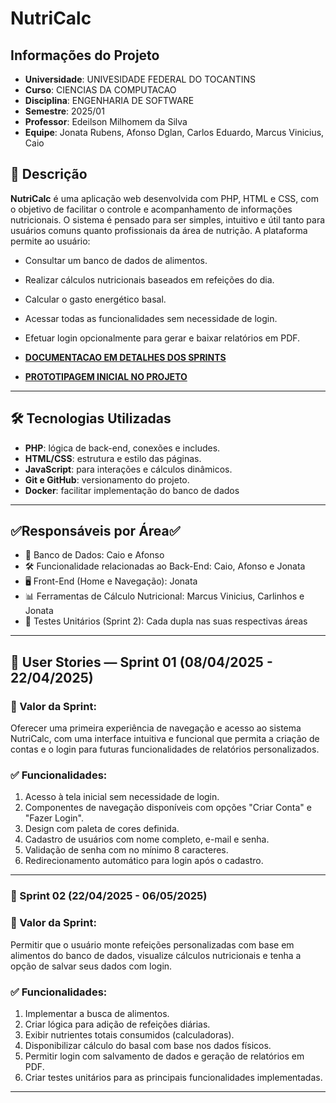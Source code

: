 # NutriCalc

## Informações do Projeto

- **Universidade**: UNIVESIDADE FEDERAL DO TOCANTINS
- **Curso**: CIENCIAS DA COMPUTACAO
- **Disciplina**: ENGENHARIA DE SOFTWARE
- **Semestre**: 2025/01
- **Professor**: Edeilson Milhomem da Silva
- **Equipe**: Jonata Rubens, Afonso Dglan, Carlos Eduardo, Marcus Vinicius, Caio

## 🧾 Descrição

**NutriCalc** é uma aplicação web desenvolvida com PHP, HTML e CSS, com o objetivo de facilitar o controle e acompanhamento de informações nutricionais. O sistema é pensado para ser simples, intuitivo e útil tanto para usuários comuns quanto profissionais da área de nutrição. A plataforma permite ao usuário:

- Consultar um banco de dados de alimentos.
- Realizar cálculos nutricionais baseados em refeições do dia.
- Calcular o gasto energético basal.
- Acessar todas as funcionalidades sem necessidade de login.
- Efetuar login opcionalmente para gerar e baixar relatórios em PDF.

- [**DOCUMENTACAO EM DETALHES DOS SPRINTS**](https://docs.google.com/document/d/16bmeSKUb60Sma7MMCSvWFXq1465XLaLWFufkiDN6FjE/edit?usp=sharing)

- [**PROTOTIPAGEM INICIAL NO PROJETO**](https://www.figma.com/proto/lQPOqAeOSFHSjUynHLdZet/Untitled?node-id=4-185&p=f&t=uzYsCdXIex9B338e-1&scaling=scale-down&content-scaling=fixed&page-id=0%3A1&starting-point-node-id=1%3A2)

---

## 🛠 Tecnologias Utilizadas

- **PHP**: lógica de back-end, conexões e includes.
- **HTML/CSS**: estrutura e estilo das páginas.
- **JavaScript**: para interações e cálculos dinâmicos.
- **Git e GitHub**: versionamento do projeto.
- **Docker**: facilitar implementação do banco de dados
---

##  ✅Responsáveis por Área✅

- 🧰 Banco de Dados: Caio e Afonso
- 🛠️ Funcionalidade relacionadas ao Back-End: Caio, Afonso e Jonata
- 🖥️ Front-End (Home e Navegação): Jonata
- 📊 Ferramentas de Cálculo Nutricional: Marcus Vinicius, Carlinhos e Jonata
- 🧪 Testes Unitários (Sprint 2): Cada dupla nas suas respectivas áreas

---

## 🧪 User Stories — Sprint 01 (08/04/2025 - 22/04/2025)

### 🎯 Valor da Sprint:
Oferecer uma primeira experiência de navegação e acesso ao sistema NutriCalc, com uma interface intuitiva e funcional que permita a criação de contas e o login para futuras funcionalidades de relatórios personalizados.

### ✅ Funcionalidades:
1. Acesso à tela inicial sem necessidade de login.
2. Componentes de navegação disponíveis com opções "Criar Conta" e "Fazer Login".
3. Design com paleta de cores definida.
4. Cadastro de usuários com nome completo, e-mail e senha.
5. Validação de senha com no mínimo 8 caracteres.
6. Redirecionamento automático para login após o cadastro.

---

### 📌 Sprint 02 (22/04/2025 - 06/05/2025)
### 🎯 Valor da Sprint:
Permitir que o usuário monte refeições personalizadas com base em alimentos do banco de dados, visualize cálculos nutricionais e tenha a opção de salvar seus dados com login.

### ✅ Funcionalidades:
1. Implementar a busca de alimentos.
2. Criar lógica para adição de refeições diárias.
3. Exibir nutrientes totais consumidos (calculadoras).
4. Disponibilizar cálculo do basal com base nos dados físicos.
5. Permitir login com salvamento de dados e geração de relatórios em PDF.
6. Criar testes unitários para as principais funcionalidades implementadas.

---